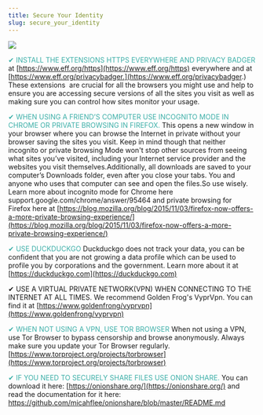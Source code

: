 ```yaml
---
title: Secure Your Identity
slug: secure_your_identity
---
```


![](/images/coverchap_5.jpg)




<span class="leadtip" style="color:#3cafa8">✔ INSTALL THE EXTENSIONS HTTPS EVERYWHERE AND PRIVACY BADGER</span> at [https://www.eff.org/https](https://www.eff.org/https) everywhere and at [https://www.eff.org/privacybadger.](https://www.eff.org/privacybadger.) These extensions  are crucial for all the browsers you might use and help to ensure you are accessing secure versions of all the sites you visit as well as making sure you can control how sites monitor your usage. 

<span class="leadtip" style="color:#3cafa8">✔ WHEN USING A FRIEND’S COMPUTER USE INCOGNITO MODE IN CHROME OR PRIVATE BROWSING IN FIREFOX.</span> This opens a new window in your browser where you can browse the Internet in private without your browser saving the sites you visit. Keep in mind though that neither incognito or private browsing Mode won't stop other sources from seeing what sites you’ve visited, including your Internet service provider and the websites you visit themselves.Additionally, all downloads are saved to your computer’s Downloads folder, even after you close your tabs. You and anyone who uses that computer can see and open the files.So use wisely. Learn more about incognito mode for Chrome here support.google.com/chrome/answer/95464 and private browsing for Firefox here at [https://blog.mozilla.org/blog/2015/11/03/firefox-now-offers-a-more-private-browsing-experience/](https://blog.mozilla.org/blog/2015/11/03/firefox-now-offers-a-more-private-browsing-experience/)



<span class="leadtip" style="color:#3cafa8">✔ USE DUCKDUCKGO</span> Duckduckgo does not track your data, you can be confident that you are not growing a data profile which can be used to profile you by corporations and the government. Learn more about it at [https://duckduckgo.com](https://duckduckgo.com)

✔ USE A VIRTUAL PRIVATE NETWORK(VPN) WHEN CONNECTING TO THE INTERNET AT ALL TIMES. We recommend Golden Frog's VyprVpn. You can find it at [https://www.goldenfrong/vyprvpn](https://www.goldenfrong/vyprvpn) 

<span class="leadtip" style="color:#3cafa8">✔ WHEN NOT USING A VPN, USE TOR BROWSER</span> When not using a VPN, use Tor Browser to bypass censorship and browse anonymously. Always make sure you update your Tor Browser regularly. [https://www.torproject.org/projects/torbrowser](https://www.torproject.org/projects/torbrowser)

<span class="leadtip" style="color:#3cafa8">✔ IF YOU NEED TO SECURELY SHARE FILES USE ONION SHARE.</span> You can download it here: [https://onionshare.org/](https://onionshare.org/) and read the documentation for it here: https://github.com/micahflee/onionshare/blob/master/README.md